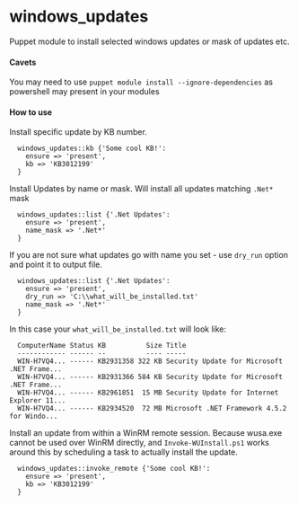 # windows_updates

Puppet module to install selected windows updates or mask of updates etc.

#### Cavets

You may need to use `puppet module install --ignore-dependencies` as powershell may present in your modules

#### How to use

Install specific update by KB number.

```puppet
  windows_updates::kb {'Some cool KB!':
    ensure => 'present',
    kb => 'KB3012199'
  }
````

Install Updates by name or mask. Will install all updates matching `.Net*` mask

```puppet
  windows_updates::list {'.Net Updates':
    ensure => 'present',
    name_mask => '.Net*'
  }
````

If you are not sure what updates go with name you set - use `dry_run` option and point it to output file.

```puppet
  windows_updates::list {'.Net Updates':
    ensure => 'present',
    dry_run => 'C:\\what_will_be_installed.txt'
    name_mask => '.Net*'
  }
````

In this case your `what_will_be_installed.txt` will look like:

```csv
  ComputerName Status KB          Size Title
  ------------ ------ --          ---- -----
  WIN-H7VQ4... ------ KB2931358 322 KB Security Update for Microsoft .NET Frame...
  WIN-H7VQ4... ------ KB2931366 584 KB Security Update for Microsoft .NET Frame...
  WIN-H7VQ4... ------ KB2961851  15 MB Security Update for Internet Explorer 11...
  WIN-H7VQ4... ------ KB2934520  72 MB Microsoft .NET Framework 4.5.2 for Windo...
```

Install an update from within a WinRM remote session. Because wusa.exe cannot be used over WinRM directly, and `Invoke-WUInstall.ps1` works around this by scheduling a task to actually install the update.

```puppet
  windows_updates::invoke_remote {'Some cool KB!':
    ensure => 'present',
    kb => 'KB3012199'
  }
```
